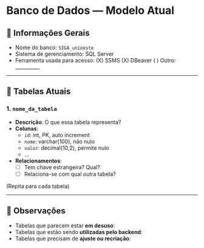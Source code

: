 # Banco de Dados — Modelo Atual

## 🧩 Informações Gerais

- Nome do banco: `SIGA_unioeste`
- Sistema de gerenciamento: SQL Server
- Ferramenta usada para acesso: (X) SSMS  (X) DBeaver  ( ) Outro: __________

---

## 📑 Tabelas Atuais

### 1. `nome_da_tabela`
- **Descrição**: O que essa tabela representa?
- **Colunas**:
  - `id`: int, PK, auto increment
  - `nome`: varchar(100), não nulo
  - `valor`: decimal(10,2), permite nulo
  - ...
- **Relacionamentos**:
  - [ ] Tem chave estrangeira? Qual?
  - [ ] Relaciona-se com qual outra tabela?

(Repita para cada tabela)

---

## 🧪 Observações

- Tabelas que parecem estar **em desuso**:  
- Tabelas que estão sendo **utilizadas pelo backend**:
- Tabelas que precisam de **ajuste ou recriação**:
